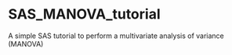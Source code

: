 # SAS_MANOVA_tutorial
A simple SAS tutorial to perform a multivariate analysis of variance (MANOVA)
